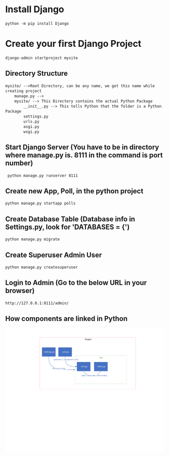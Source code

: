 # Install Django
```
python -m pip install Django
```

# Create your first Django Project
```
django-admin startproject mysite
```

## Directory Structure
```
mysite/ -->Root Directory, can be any name, we got this name while creating project
    manage.py -->
    mysite/ --> This Directory contains the actual Python Package
        __init__.py --> This tells Python that the folder is a Python Package
        settings.py
        urls.py
        asgi.py
        wsgi.py
```

## Start Django Server (You have to be in directory where manage.py is. 8111 in the command is port number)
```
 python manage.py runserver 8111
```

## Create new App, Poll, in the python project
```
python manage.py startapp polls
```

## Create Database Table (Database info in Settings.py, look for 'DATABASES = {')
```
python manage.py migrate
```

## Create Superuser Admin User
```
python manage.py createsuperuser
```

## Login to Admin (Go to the below URL in your browser)
```
http://127.0.0.1:8111/admin/
```

## How components are linked in Python

![Semantic description of image](overviewModel.svg "Image Title")